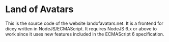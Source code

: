 # Land of Avatars
This is the source code of the website landofavatars.net. It is a frontend for dicey written in NodeJS/ECMAScript. It requires NodeJS 6.x or above to work since it uses new features included in the ECMAScript 6 specification.
